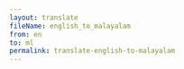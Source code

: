```yaml
--- 
layout: translate 
fileName: english_to_malayalam 
from: en
to: ml 
permalink: translate-english-to-malayalam
---
```

